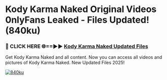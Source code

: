 # Kody Karma Naked Original Videos 0nlyFans Leaked - Files Updated! (840ku)

<h3>🔴 CLICK HERE 🌐==►► <a href="https://tinyurl.com/up5wt9bj" rel="nofollow">Kody Karma Naked Updated Files</a></h3>

Get Kody Karma Naked and all content. Now you can access all videos and pictures of Kody Karma Naked. New Updated Files 2025!

[![840ku](https://i.imgur.com/ABiUzMV.gif)](https://tinyurl.com/up5wt9bj)
